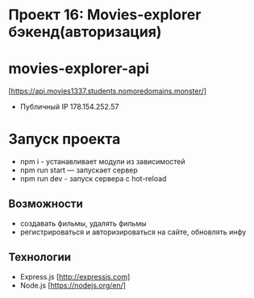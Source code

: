 # Проект 16: Movies-explorer бэкенд(авторизация)
# movies-explorer-api

[https://api.movies1337.students.nomoredomains.monster/]

- Публичный IP 178.154.252.57


# Запуск проекта
- npm i - устанавливает модули из зависимостей
- npm run start — запускает сервер
- npm run dev - запуск сервера с hot-reload

## Возможности

- создавать фильмы, удалять фильмы
- регистрироваться и авторизироваться на сайте, обновлять инфу

## Технологии
- Express.js [http://expressjs.com]
- Node.js [https://nodejs.org/en/]
